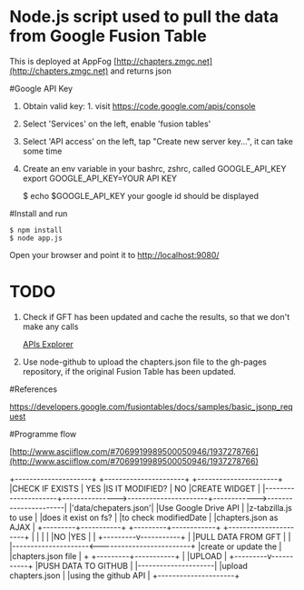 # Node.js script used to pull the data from Google Fusion Table

This is deployed at AppFog [http://chapters.zmgc.net](http://chapters.zmgc.net) and returns json

#Google API Key

1. Obtain valid key: 1. visit https://code.google.com/apis/console
2. Select 'Services' on the left, enable 'fusion tables'
3. Select 'API access' on the left, tap "Create new server key...", it can take some time
4. Create an env variable in your bashrc, zshrc, called GOOGLE_API_KEY
    export GOOGLE_API_KEY=YOUR API KEY
    
    $ echo $GOOGLE_API_KEY
    your google id should be displayed

#Install and run

    $ npm install
    $ node app.js
    
Open your browser and point it to [http://localhost:9080/](http://localhost:9080/)

# TODO

1. Check if GFT has been updated and cache the results, so that we don't make any calls

    [APIs Explorer](https://developers.google.com/apis-explorer/#p/drive/v2/drive.files.get?fileId=1epTUiUlv5NQK5x4sgdy1K47ACDTpHH60hbng1qw&_h=2&)
    
2. Use node-github to upload the chapters.json file to the gh-pages repository, if the original Fusion Table has been updated.

#References

https://developers.google.com/fusiontables/docs/samples/basic_jsonp_request

#Programme flow

[http://www.asciiflow.com/#7069919989500050946/1937278766](http://www.asciiflow.com/#7069919989500050946/1937278766)

+---------------------+               +----------------------+            +----------------------+
|CHECK IF EXISTS      |     YES       |IS IT MODIFIED?       |    NO      |CREATE WIDGET         |
|---------------------+--------------->----------------------+------------>----------------------|
|'data/chepaters.json'|               |Use Google Drive API  |            |z-tabzilla.js to use  |
|does it exist on fs? |               |to check modifiedDate |            |chapters.json as AJAX |
+---------+-----------+               +---------+------------+            +----------------------+
          |                                     |
          |                                     |
          |NO                                   |YES
          |                                     |
+---------v-----------+                         |
|PULL DATA FROM GFT   |                         |
|---------------------<-------------------------+
|create or update the |
|chapters.json file   |                                                   +
+---------+-----------+
          |
          |UPLOAD
          |
+---------v-----------+
|PUSH DATA TO GITHUB  |
|---------------------|
|upload chapters.json |
|using the github API |
+---------------------+